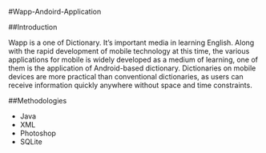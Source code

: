 #Wapp-Andoird-Application

##Introduction 

Wapp  is a one of  Dictionary.  It’s  important  media in learning English.  Along with the rapid 
development of mobile technology at this time, the various applications for mobile is widely 
developed as a medium of learning, one of them is the application of Android-based 
dictionary.  Dictionaries on mobile devices are more practical than conventional dictionaries, 
as users can receive information quickly anywhere without space and time constraints.

##Methodologies
- Java
- XML
- Photoshop
- SQLite
